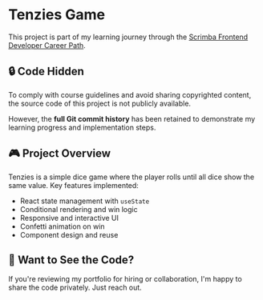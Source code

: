 # Tenzies Game

This project is part of my learning journey through the [Scrimba Frontend Developer Career Path](https://scrimba.com/).

## 🔒 Code Hidden

To comply with course guidelines and avoid sharing copyrighted content, the source code of this project is not publicly available.

However, the **full Git commit history** has been retained to demonstrate my learning progress and implementation steps.

## 🎮 Project Overview

Tenzies is a simple dice game where the player rolls until all dice show the same value. Key features implemented:

- React state management with `useState`
- Conditional rendering and win logic
- Responsive and interactive UI
- Confetti animation on win
- Component design and reuse

## 💬 Want to See the Code?

If you're reviewing my portfolio for hiring or collaboration, I'm happy to share the code privately. Just reach out.